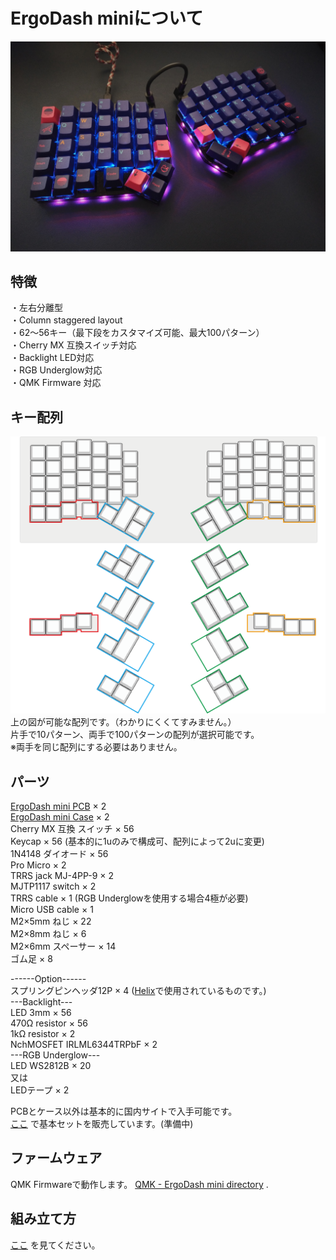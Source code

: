 # ErgoDash miniについて

![ErgoDash](https://github.com/omkbd/picture/blob/master/Ergodash.jpg)

## 特徴
・左右分離型  
・Column staggered layout  
・62～56キー（最下段をカスタマイズ可能、最大100パターン）  
・Cherry MX 互換スイッチ対応  
・Backlight LED対応  
・RGB Underglow対応  
・QMK Firmware 対応  

## キー配列

![layout](https://github.com/omkbd/picture/blob/master/ergodash-layout.png)  
上の図が可能な配列です。（わかりにくくてすみません。）  
片手で10パターン、両手で100パターンの配列が選択可能です。  
※両手を同じ配列にする必要はありません。

## パーツ

[ErgoDash mini PCB](https://github.com/omkbd/ErgoDash/tree/master/mini/PCB)
 × 2  
[ErgoDash mini Case](https://github.com/omkbd/ErgoDash/tree/master/mini/Case)
 × 2  
Cherry MX 互換 スイッチ × 56  
Keycap × 56 (基本的に1uのみで構成可、配列によって2uに変更)  
1N4148 ダイオード × 56  
Pro Micro × 2  
TRRS jack MJ-4PP-9 × 2  
MJTP1117 switch × 2  
TRRS cable × 1 (RGB Underglowを使用する場合4極が必要)  
Micro USB cable × 1  
M2×5mm ねじ × 22  
M2×8mm ねじ × 6  
M2×6mm スペーサー × 14  
ゴム足 × 8  

------Option------  
スプリングピンヘッダ12P × 4 ([Helix](https://github.com/MakotoKurauchi/helix)で使用されているものです。)  
---Backlight---  
LED 3mm × 56  
470Ω resistor × 56  
1kΩ resistor × 2  
NchMOSFET IRLML6344TRPbF × 2  
---RGB Underglow---  
LED WS2812B × 20  
又は  
LEDテープ × 2

PCBとケース以外は基本的に国内サイトで入手可能です。  
[ここ](https://dashkbd.booth.pm/items/1011978)
で基本セットを販売しています。(準備中)

## ファームウェア

QMK Firmwareで動作します。
[QMK - ErgoDash mini directory](https://github.com/qmk/qmk_firmware/tree/master/keyboards/ergodash/mini)
.  

## 組み立て方

[ここ](https://github.com/omkbd/ErgoDash/blob/master/Doc/build.md)
を見てください。
